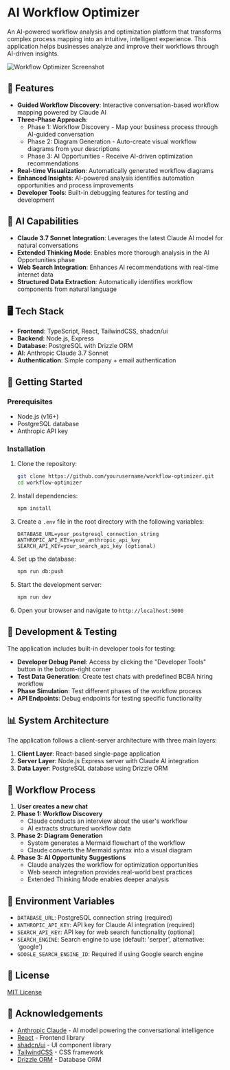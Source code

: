 # AI Workflow Optimizer

An AI-powered workflow analysis and optimization platform that transforms complex process mapping into an intuitive, intelligent experience. This application helps businesses analyze and improve their workflows through AI-driven insights.

![Workflow Optimizer Screenshot](https://via.placeholder.com/800x450?text=AI+Workflow+Optimizer)

## 🌟 Features

- **Guided Workflow Discovery**: Interactive conversation-based workflow mapping powered by Claude AI
- **Three-Phase Approach**:
  - Phase 1: Workflow Discovery - Map your business process through AI-guided conversation
  - Phase 2: Diagram Generation - Auto-create visual workflow diagrams from your descriptions
  - Phase 3: AI Opportunities - Receive AI-driven optimization recommendations
- **Real-time Visualization**: Automatically generated workflow diagrams
- **Enhanced Insights**: AI-powered analysis identifies automation opportunities and process improvements
- **Developer Tools**: Built-in debugging features for testing and development

## 🧠 AI Capabilities

- **Claude 3.7 Sonnet Integration**: Leverages the latest Claude AI model for natural conversations
- **Extended Thinking Mode**: Enables more thorough analysis in the AI Opportunities phase
- **Web Search Integration**: Enhances AI recommendations with real-time internet data
- **Structured Data Extraction**: Automatically identifies workflow components from natural language

## 🖥️ Tech Stack

- **Frontend**: TypeScript, React, TailwindCSS, shadcn/ui
- **Backend**: Node.js, Express
- **Database**: PostgreSQL with Drizzle ORM
- **AI**: Anthropic Claude 3.7 Sonnet
- **Authentication**: Simple company + email authentication

## 🚀 Getting Started

### Prerequisites

- Node.js (v16+)
- PostgreSQL database
- Anthropic API key

### Installation

1. Clone the repository:
   ```bash
   git clone https://github.com/yourusername/workflow-optimizer.git
   cd workflow-optimizer
   ```

2. Install dependencies:
   ```bash
   npm install
   ```

3. Create a `.env` file in the root directory with the following variables:
   ```
   DATABASE_URL=your_postgresql_connection_string
   ANTHROPIC_API_KEY=your_anthropic_api_key
   SEARCH_API_KEY=your_search_api_key (optional)
   ```

4. Set up the database:
   ```bash
   npm run db:push
   ```

5. Start the development server:
   ```bash
   npm run dev
   ```

6. Open your browser and navigate to `http://localhost:5000`

## 🧪 Development & Testing

The application includes built-in developer tools for testing:

- **Developer Debug Panel**: Access by clicking the "Developer Tools" button in the bottom-right corner
- **Test Data Generation**: Create test chats with predefined BCBA hiring workflow
- **Phase Simulation**: Test different phases of the workflow process
- **API Endpoints**: Debug endpoints for testing specific functionality

## 📊 System Architecture

The application follows a client-server architecture with three main layers:

1. **Client Layer**: React-based single-page application
2. **Server Layer**: Node.js Express server with Claude AI integration
3. **Data Layer**: PostgreSQL database using Drizzle ORM

## 🔄 Workflow Process

1. **User creates a new chat**
2. **Phase 1: Workflow Discovery**
   - Claude conducts an interview about the user's workflow
   - AI extracts structured workflow data
3. **Phase 2: Diagram Generation**
   - System generates a Mermaid flowchart of the workflow
   - Claude converts the Mermaid syntax into a visual diagram
4. **Phase 3: AI Opportunity Suggestions**
   - Claude analyzes the workflow for optimization opportunities
   - Web search integration provides real-world best practices
   - Extended Thinking Mode enables deeper analysis

## 🔐 Environment Variables

- `DATABASE_URL`: PostgreSQL connection string (required)
- `ANTHROPIC_API_KEY`: API key for Claude AI integration (required)
- `SEARCH_API_KEY`: API key for web search functionality (optional)
- `SEARCH_ENGINE`: Search engine to use (default: 'serper', alternative: 'google')
- `GOOGLE_SEARCH_ENGINE_ID`: Required if using Google search engine

## 📄 License

[MIT License](LICENSE)

## 🙏 Acknowledgements

- [Anthropic Claude](https://www.anthropic.com/) - AI model powering the conversational intelligence
- [React](https://reactjs.org/) - Frontend library
- [shadcn/ui](https://ui.shadcn.com/) - UI component library
- [TailwindCSS](https://tailwindcss.com/) - CSS framework
- [Drizzle ORM](https://orm.drizzle.team/) - Database ORM